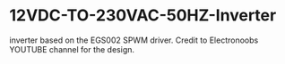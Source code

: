 # 12VDC-TO-230VAC-50HZ-Inverter
inverter based on the EGS002 SPWM driver. 
Credit to Electronoobs YOUTUBE channel for the design. 
